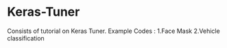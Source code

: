 # Keras-Tuner

Consists of tutorial on Keras Tuner.
Example Codes :
1.Face Mask
2.Vehicle classification  
